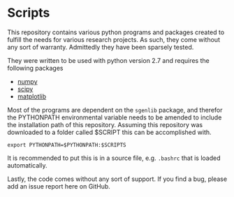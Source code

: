 Scripts
=======

This repository contains various python programs and packages created to fulfill the needs for various research projects. As such, they come without any sort of warranty. Admittedly they have been sparsely tested.

They were written to be used with python version 2.7 and requires the following packages 
* [numpy](http://www.numpy.org/)
* [scipy](http://www.scipy.org/)
* [matplotlib](http://www.matplotlib.org/)

Most of the programs are dependent on the `sgenlib` package, and therefor the PYTHONPATH environmental variable needs to be amended to include the installation path of this repository. Assuming this repository was downloaded to a folder called $SCRIPT this can be accomplished with.

```
export PYTHONPATH=$PYTHONPATH:$SCRIPTS 
```

It is recommended to put this is in a source file, e.g. `.bashrc` that is loaded automatically. 

Lastly, the code comes without any sort of support. If you find a bug, please add an issue report here on GitHub.
